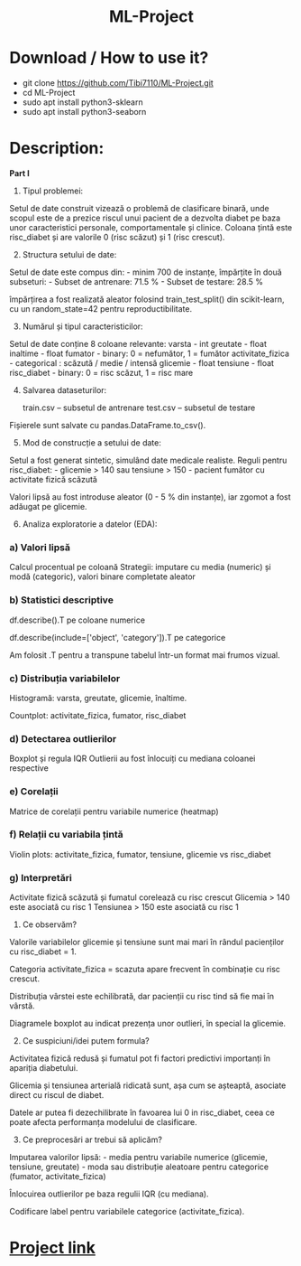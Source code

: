 <h1 align="center"><b>ML-Project</b></h1>


# Download / How to use it?

 - git clone https://github.com/Tibi7110/ML-Project.git
 - cd ML-Project
 - sudo apt install python3-sklearn
 - sudo apt install python3-seaborn

# Description:

**Part I**

1. Tipul problemei:

Setul de date construit vizează o problemă de clasificare binară, unde scopul este de a prezice riscul unui pacient de a dezvolta diabet pe baza unor caracteristici personale, comportamentale și clinice. Coloana țintă este risc_diabet și are valorile 0 (risc scăzut) și 1 (risc crescut).

2. Structura setului de date:

Setul de date este compus din:
    - minim 700 de instanțe, împărțite în două subseturi:
        - Subset de antrenare: 71.5 %
        - Subset de testare: 28.5 %

împărțirea a fost realizată aleator folosind train_test_split() din scikit-learn, cu un random_state=42 pentru reproductibilitate.


3. Numărul și tipul caracteristicilor:

Setul de date conține 8 coloane relevante:
    varsta - int
    greutate - float
    inaltime - float
    fumator - binary: 0 = nefumător, 1 = fumător
    activitate_fizica - categorical : scăzută / medie / intensă
    glicemie - float
    tensiune - float
    risc_diabet - binary: 0 = risc scăzut, 1 = risc mare

4. Salvarea dataseturilor:

    train.csv – subsetul de antrenare
    test.csv – subsetul de testare

Fișierele sunt salvate cu pandas.DataFrame.to_csv().

5. Mod de construcție a setului de date:

Setul a fost generat sintetic, simulând date medicale realiste. Reguli pentru risc_diabet:
    - glicemie > 140 sau tensiune > 150
    - pacient fumător cu activitate fizică scăzută

Valori lipsă au fost introduse aleator (0 - 5 % din instanțe), iar zgomot a fost adăugat pe glicemie.

6. Analiza exploratorie a datelor (EDA):

### a) Valori lipsă

Calcul procentual pe coloană
Strategii: imputare cu media (numeric) și modă (categoric), valori binare completate aleator

### b) Statistici descriptive

df.describe().T pe coloane numerice

df.describe(include=['object', 'category']).T pe categorice

Am folosit .T pentru a transpune tabelul într-un format mai frumos vizual.

### c) Distribuția variabilelor

Histogramă: varsta, greutate, glicemie, înaltime.

Countplot: activitate_fizica, fumator, risc_diabet

### d) Detectarea outlierilor

Boxplot și regula IQR
Outlierii au fost înlocuiți cu mediana coloanei respective

### e) Corelații

Matrice de corelații pentru variabile numerice (heatmap)

### f) Relații cu variabila țintă

Violin plots: activitate_fizica, fumator, tensiune, glicemie vs risc_diabet

### g) Interpretări

Activitate fizică scăzută și fumatul corelează cu risc crescut
Glicemia > 140 este asociată cu risc 1
Tensiunea > 150 este asociată cu risc 1

1. Ce observăm?

Valorile variabilelor glicemie și tensiune sunt mai mari în rândul pacienților cu risc_diabet = 1.

Categoria activitate_fizica = scazuta apare frecvent în combinație cu risc crescut.

Distribuția vârstei este echilibrată, dar pacienții cu risc tind să fie mai în vârstă.

Diagramele boxplot au indicat prezența unor outlieri, în special la glicemie.

2. Ce suspiciuni/idei putem formula?

Activitatea fizică redusă și fumatul pot fi factori predictivi importanți în apariția diabetului.

Glicemia și tensiunea arterială ridicată sunt, așa cum se așteaptă, asociate direct cu riscul de diabet.

Datele ar putea fi dezechilibrate în favoarea lui 0 in risc_diabet, ceea ce poate afecta performanța modelului de clasificare.

3. Ce preprocesări ar trebui să aplicăm?

Imputarea valorilor lipsă:
    - media pentru variabile numerice (glicemie, tensiune, greutate)
    - moda sau distribuție aleatoare pentru categorice (fumator, activitate_fizica)

Înlocuirea outlierilor pe baza regulii IQR (cu mediana).

Codificare label pentru variabilele categorice (activitate_fizica).

# [Project link](https://archive.curs.upb.ro/2024/pluginfile.php/347950/mod_resource/content/1/PCLP3_Proiect_2025.pdf)